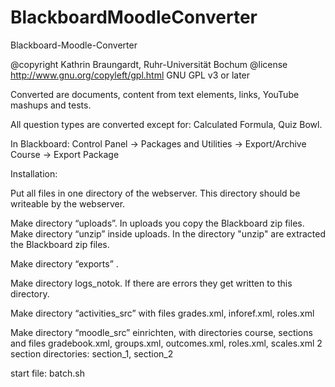 # BlackboardMoodleConverter
Blackboard-Moodle-Converter

@copyright  Kathrin Braungardt, Ruhr-Universität Bochum
@license    http://www.gnu.org/copyleft/gpl.html GNU GPL v3 or later


Converted are documents, content from text elements, links, YouTube mashups and tests.

All question types are converted except for: Calculated Formula, Quiz Bowl.

In Blackboard:
Control Panel -> Packages and Utilities -> Export/Archive Course -> Export Package



Installation:

Put all files in one directory of the webserver. This directory should be writeable by the webserver.

Make directory “uploads”. In uploads you copy the Blackboard zip files.
Make directory “unzip” inside uploads. In the directory "unzip" are extracted the Blackboard zip files.

Make directory “exports” .

Make directory logs_notok. If there are errors they get written to this directory.

Make directory “activities_src” with files grades.xml, inforef.xml, roles.xml


Make directory “moodle_src” einrichten, with directories course, sections 
and files gradebook.xml, groups.xml, outcomes.xml, roles.xml, scales.xml
2 section directories: section_1, section_2




start file: batch.sh
